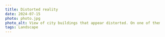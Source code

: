 ```yaml
---
title: Distorted reality
date: 2024-07-15
photo: photo.jpg
photo_alt: View of city buildings that appear distorted. On one of them there is a paiting on one side and the other has a pole keeping it straight
tags: Landscape
---
```

